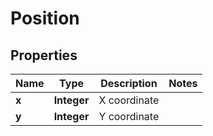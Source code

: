 

# Position


## Properties

| Name | Type | Description | Notes |
|------------ | ------------- | ------------- | -------------|
|**x** | **Integer** | X coordinate |  |
|**y** | **Integer** | Y coordinate |  |



